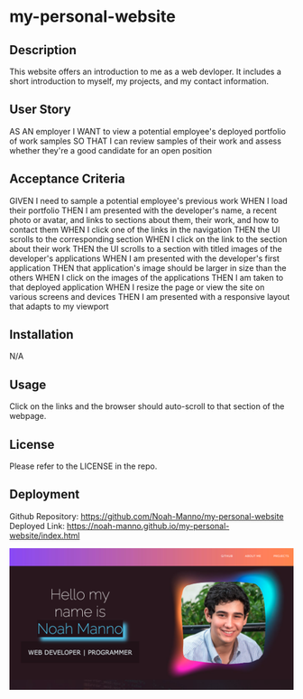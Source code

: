 # my-personal-website

## Description
This website offers an introduction to me as a web devloper. It includes a short introduction to myself, my projects, and my contact information. 

## User Story

AS AN employer
I WANT to view a potential employee's deployed portfolio of work samples
SO THAT I can review samples of their work and assess whether they're a good candidate for an open position

## Acceptance Criteria

GIVEN I need to sample a potential employee's previous work
WHEN I load their portfolio
THEN I am presented with the developer's name, a recent photo or avatar, and links to sections about them, their work, and how to contact them
WHEN I click one of the links in the navigation
THEN the UI scrolls to the corresponding section
WHEN I click on the link to the section about their work
THEN the UI scrolls to a section with titled images of the developer's applications
WHEN I am presented with the developer's first application
THEN that application's image should be larger in size than the others
WHEN I click on the images of the applications
THEN I am taken to that deployed application
WHEN I resize the page or view the site on various screens and devices
THEN I am presented with a responsive layout that adapts to my viewport


## Installation

N/A

## Usage

Click on the links and the browser should auto-scroll to that section of the webpage. 

## License

Please refer to the LICENSE in the repo. 

## Deployment

Github Repository: https://github.com/Noah-Manno/my-personal-website
Deployed Link: https://noah-manno.github.io/my-personal-website/index.html

![deployed site screenshot](/assets/images/Mydeployedsite.png)